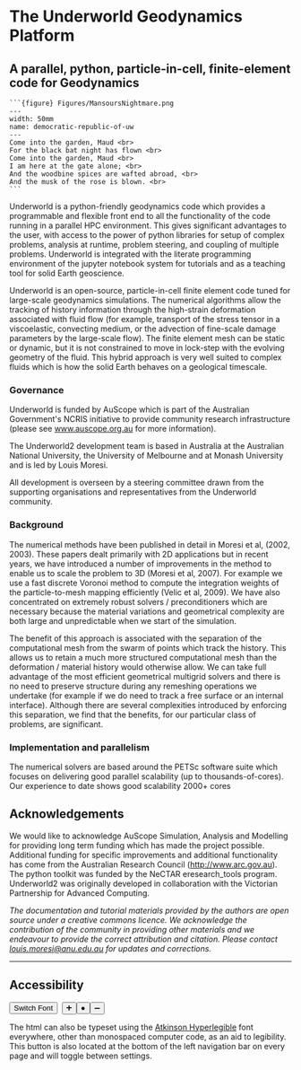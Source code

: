 # The Underworld Geodynamics Platform



## A parallel, python, particle-in-cell, finite-element code for Geodynamics

````{sidebar} Underworld 3
```{figure} Figures/MansoursNightmare.png
---
width: 50mm
name: democratic-republic-of-uw
---
Come into the garden, Maud <br>
For the black bat night has flown <br>
Come into the garden, Maud <br>
I am here at the gate alone; <br>
And the woodbine spices are wafted abroad, <br>
And the musk of the rose is blown. <br>
```
````

Underworld is a python-friendly geodynamics code which provides a programmable and flexible front end to all the functionality of the code running in a parallel HPC environment. This gives significant advantages to the user, with access to the power of python libraries for setup of complex problems, analysis at runtime, problem steering, and coupling of multiple problems. Underworld is integrated with the literate programming environment of the jupyter notebook system for tutorials and as a teaching tool for solid Earth geoscience.



Underworld is an open-source, particle-in-cell finite element code tuned for large-scale geodynamics simulations. The numerical algorithms allow the tracking of history information through the high-strain deformation associated with fluid flow (for example, transport of the stress tensor in a viscoelastic, convecting medium, or the advection of fine-scale damage parameters by the large-scale flow). The finite element mesh can be static or dynamic, but it is not constrained to move in lock-step with the evolving geometry of the fluid. This hybrid approach is very well suited to complex fluids which is how the solid Earth behaves on a geological timescale.


### Governance

Underworld is funded by AuScope which is part of the Australian Government's NCRIS initiative to provide community research infrastructure (please see www.auscope.org.au for more information).

The Underworld2 development team is based in Australia at the Australian National University, the University of Melbourne and at Monash University and is led by Louis Moresi.

All development is overseen by a steering committee drawn from the supporting organisations and representatives from the Underworld community.

### Background

The numerical methods have been published in detail in Moresi et al, (2002, 2003). These papers dealt primarily with 2D applications but in recent years, we have introduced a number of improvements in the method to enable us to scale the problem to 3D (Moresi et al, 2007). For example we use a fast discrete Voronoi method to compute the integration weights of the particle-to-mesh mapping efficiently (Velic et al, 2009). We have also concentrated on extremely robust solvers / preconditioners which are necessary because the material variations and geometrical complexity are both large and unpredictable when we start of the simulation.

The benefit of this approach is associated with the separation of the computational mesh from the swarm of points which track the history. This allows us to retain a much more structured computational mesh than the deformation / material history would otherwise allow. We can take full advantage of the most efficient geometrical multigrid solvers and there is no need to preserve structure during any remeshing operations we undertake (for example if we do need to track a free surface or an internal interface). Although there are several complexities introduced by enforcing this separation, we find that the benefits, for our particular class of problems, are significant.

### Implementation and parallelism

The numerical solvers are based around the PETSc software suite which focuses on delivering good parallel scalability (up to thousands-of-cores). Our experience to date shows good scalability 2000+ cores


## Acknowledgements

We would like to acknowledge AuScope Simulation, Analysis and Modelling for providing long term funding which has made the project possible. Additional funding for specific improvements and additional functionality has come from the Australian Research Council (http://www.arc.gov.au). The python toolkit was funded by the NeCTAR eresearch_tools program. Underworld2 was originally developed in collaboration with the Victorian Partnership for Advanced Computing.

*The documentation and tutorial materials provided by the authors are open source under a creative commons licence. 
We acknowledge the contribution of the community in providing other materials and we endeavour to provide the correct attribution and citation. Please contact louis.moresi@anu.edu.au for updates and corrections.*

---

## Accessibility

<button type="button" onclick="legibleFontSwitcher()">Switch Font</button>&nbsp;&nbsp;<button type="button" onclick="fontScaler(1.1)">&#10133;</button><button type="button" onclick="fontScaler(0.0)">&#9679;</button><button type="button" onclick="fontScaler(0.909)">&#10134;</button>  


The html can also be typeset using the [Atkinson Hyperlegible](https://brailleinstitute.org/freefont) font everywhere, other than monospaced computer code, as an aid to legibility. This button is also located at the bottom of the left navigation bar on every page and will toggle between settings.


